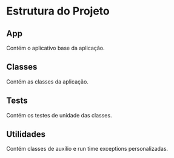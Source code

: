 # Estrutura do Projeto

## App
Contém o aplicativo base da aplicação.

## Classes 
Contém as classes da aplicação.

## Tests
Contém os testes de unidade das classes.

## Utilidades
Contém classes de auxílio e run time exceptions personalizadas.